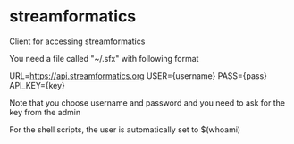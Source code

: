 # streamformatics
Client for accessing streamformatics

You need a file called  "~/.sfx" with following format

URL=https://api.streamformatics.org
USER={username}
PASS={pass}
API_KEY={key}



Note that you choose username and password and you need to ask for the key from the admin

For the shell scripts, the user is automatically set to $(whoami)




